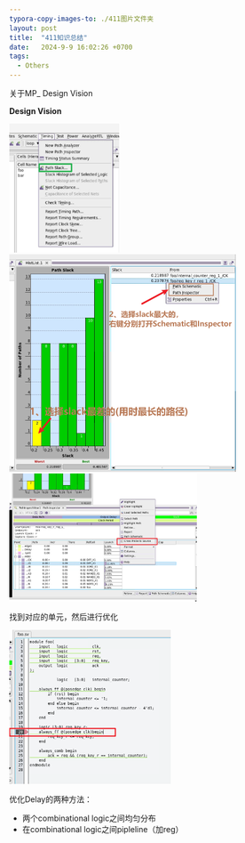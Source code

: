 ```yaml
---
typora-copy-images-to: ./411图片文件夹
layout: post
title:  "411知识总结"
date:   2024-9-9 16:02:26 +0700
tags:
  - Others
---
```


关于MP_ Design Vision



**Design Vision**

<img src="411图片文件夹/image-20240910163602649.png" alt="image-20240910163602649" style="zoom:33%;" />

<img src="411图片文件夹/image-20240910162736960.png" alt="image-20240910162736960" style="zoom: 50%;" />

<img src="411图片文件夹/image-20240910163739932.png" alt="image-20240910163739932" style="zoom: 33%;" />

找到对应的单元，然后进行优化

<img src="411图片文件夹/image-20240910163814785.png" alt="image-20240910163814785" style="zoom:50%;" />

优化Delay的两种方法：

- 两个combinational logic之间均匀分布 
- 在combinational logic之间pipleline（加reg）